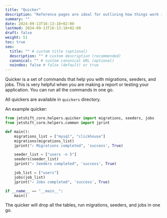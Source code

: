 ```yaml
---
title: "Quicker"
description: "Reference pages are ideal for outlining how things work in terse and clear terms."
summary: ""
date: 2024-09-13T16:13:18+02:00
lastmod: 2024-09-13T16:13:18+02:00
draft: false
weight: 51
toc: true
seo:
  title: "" # custom title (optional)
  description: "" # custom description (recommended)
  canonical: "" # custom canonical URL (optional)
  noindex: false # false (default) or true
---
```


Quicker is a set of commands that help you with migrations, seeders, and jobs. This is very helpful when you are making a report or testing your application. You can run all the commands in one go.

All quickers are available in `quickers` directory.

An example quicker:

```python {title="quickers/test.py"}
from jetshift_core.helpers.quicker import migrations, seeders, jobs
from jetshift_core.helpers.common import jprint

def main():
    migrations_list = ["mysql", "clickhouse"]
    migrations(migrations_list)
    jprint("✓ Migrations completed", 'success', True)

    seeder_list = ["users -n 5"]
    seeders(seeder_list)
    jprint("✓ Seeders completed", 'success', True)

    job_list = ["users"]
    jobs(job_list)
    jprint("✓ Jobs completed", 'success', True)

if __name__ == "__main__":
    main()
```

The quicker will drop all the tables, run migrations, seeders, and jobs in one go.
